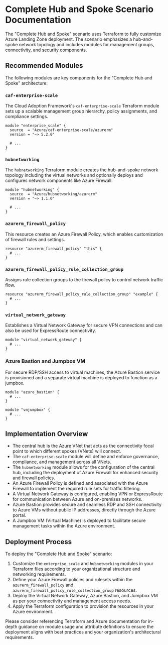 # Complete Hub and Spoke Scenario Documentation

The "Complete Hub and Spoke" scenario uses Terraform to fully customize Azure Landing Zone deployment. The scenario emphasizes a hub-and-spoke network topology and includes modules for management groups, connectivity, and security components.

## Recommended Modules

The following modules are key components for the "Complete Hub and Spoke" architecture:

### `caf-enterprise-scale`

The Cloud Adoption Framework's `caf-enterprise-scale` Terraform module sets up a scalable management group hierarchy, policy assignments, and compliance settings.



```hcl
module "enterprise_scale" {
  source  = "Azure/caf-enterprise-scale/azurerm"
  version = "~> 5.2.0"
  
  # ...
}

```

### `hubnetworking`

The `hubnetworking` Terraform module creates the hub-and-spoke network topology including the virtual networks and optionally deploys and configures network components like Azure Firewall.



```hcl
module "hubnetworking" {
  source  = "Azure/hubnetworking/azurerm"
  version = "~> 1.1.0"
  
  # ...
}

```

### `azurerm_firewall_policy`

This resource creates an Azure Firewall Policy, which enables customization of firewall rules and settings.



```hcl
resource "azurerm_firewall_policy" "this" {
  # ...
}

```

### `azurerm_firewall_policy_rule_collection_group`

Assigns rule collection groups to the firewall policy to control network traffic flow.


```hcl
resource "azurerm_firewall_policy_rule_collection_group" "example" {
  # ...
}

```

### `virtual_network_gateway`

Establishes a Virtual Network Gateway for secure VPN connections and can also be used for ExpressRoute connectivity.



```hcl
module "virtual_network_gateway" {
  # ...
}

```

### Azure Bastion and Jumpbox VM

For secure RDP/SSH access to virtual machines, the Azure Bastion service is provisioned and a separate virtual machine is deployed to function as a jumpbox.



```hcl
module "azure_bastion" {
  # ...
}

module "vmjumpbox" {
  # ...
}

```

## Implementation Overview

-   The central hub is the Azure VNet that acts as the connectivity focal point to which different spokes (VNets) will connect.
-   The `caf-enterprise-scale` module will define and enforce governance, compliance, and management across all VNets.
-   The `hubnetworking` module allows for the configuration of the central hub, including the deployment of Azure Firewall for enhanced security and firewall policies.
-   An Azure Firewall Policy is defined and associated with the Azure Firewall to implement the required rule sets for traffic filtering.
-   A Virtual Network Gateway is configured, enabling VPN or ExpressRoute for communication between Azure and on-premises networks.
-   Azure Bastion provides secure and seamless RDP and SSH connectivity to Azure VMs without public IP addresses, directly through the Azure portal.
-   A Jumpbox VM (Virtual Machine) is deployed to facilitate secure management tasks within the Azure environment.

## Deployment Process

To deploy the "Complete Hub and Spoke" scenario:

1.  Customize the `enterprise_scale` and `hubnetworking` modules in your Terraform files according to your organizational structure and networking requirements.
2.  Define your Azure Firewall policies and rulesets within the `azurerm_firewall_policy` and `azurerm_firewall_policy_rule_collection_group` resources.
3.  Deploy the Virtual Network Gateway, Azure Bastion, and Jumpbox VM as per your connectivity and management access needs.
4.  Apply the Terraform configuration to provision the resources in your Azure environment.

Please consider referencing Terraform and Azure documentation for in-depth guidance on module usage and attribute definitions to ensure the deployment aligns with best practices and your organization's architectural requirements.